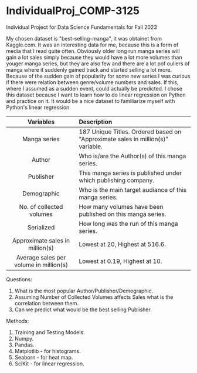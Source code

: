 # IndividualProj_COMP-3125
Individual Project for Data Science Fundamentals for Fall 2023

  My chosen dataset is "best-selling-manga", it was obtainet from Kaggle.com. It was an interesting data for me, because this is a form of media that I read quite often. Obviously older long run manga series will gain a lot sales simply because they would have a lot more volumes than youger manga series, but they are also few and there are a lot pof ouliers of manga where it suddenly gained track and started selling a lot more. Because of the sudden gain of popularity for some new series I was curious if there were relation between genre/volume numbers and sales. If this, where I assumed as a sudden event, could actually be predicted. I chose this dataset because I want to learn how to do linear regression on Python and practice on it. It would be a nice dataset to familiarize myself with Python's linear regression.

| Variables | Description |
|:----: | :--- |
|Manga series | 187 Unique Titles. Ordered based on "Approximate sales in million(s)" variable. |
|Author | Who is/are the Author(s) of this manga series.|
|Publisher | This manga series is published under which publishing company.|
|Demographic | Who is the main target audiance of this manga series. |
|No. of collected volumes | How many volumes have been published on this manga series. |
|Serialized | How long was the run of this manga series. |
| Approximate sales in million(s) | Lowest at 20, Highest at 516.6. |
| Average sales per volume in million(s) | Lowest at 0.19, Highest at 10. |

Questions:
1. What is the most popular Author/Publisher/Demographic.
2. Assuming Number of Collected Volumes affects Sales what is the correlation between them.
3. Can we predict what would be the best selling Publisher.

Methods:
1. Training and Testing Models.
2. Numpy.
3. Pandas.
4. Matplotlib - for histograms.
5. Seaborn - for heat map.
6. SciKit - for linear regression.



